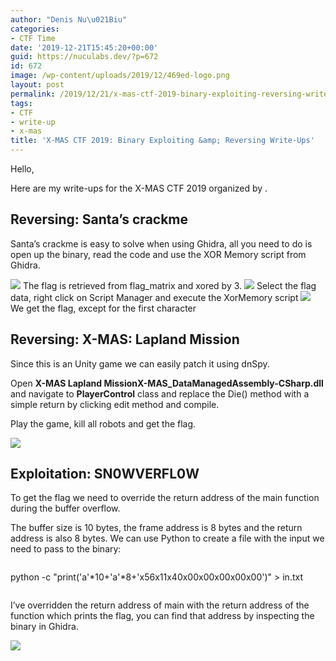 ```yaml
---
author: "Denis Nu\u021Biu"
categories:
- CTF Time
date: '2019-12-21T15:45:20+00:00'
guid: https://nuculabs.dev/?p=672
id: 672
image: /wp-content/uploads/2019/12/469ed-logo.png
layout: post
permalink: /2019/12/21/x-mas-ctf-2019-binary-exploiting-reversing-write-ups/
tags:
- CTF
- write-up
- x-mas
title: 'X-MAS CTF 2019: Binary Exploiting &amp; Reversing Write-Ups'
---
```

Hello,


Here are my write-ups for the X-MAS CTF 2019 organized by 
.


## **Reversing: Santa’s crackme**


Santa’s crackme is easy to solve when using Ghidra, all you need to do is open up the binary, read the code and use the XOR Memory script from Ghidra.


![](https://i1.wp.com/nuculabs.dev/wp-content/uploads/2019/12/Screenshot-2019-12-14-at-22.12.24.png?fit=1024%2C632&ssl=1)
The flag is retrieved from flag\_matrix and xored by 3.
![](https://i1.wp.com/nuculabs.dev/wp-content/uploads/2019/12/Screenshot-2019-12-14-at-22.23.42.png?fit=1024%2C742&ssl=1)
Select the flag data, right click on Script Manager and execute the XorMemory script
![](/wp-content/uploads/2019/12/50323-screenshot-2019-12-14-at-22.23.56.png)
We get the flag, except for the first character
## **Reversing: X-MAS: Lapland Mission** 


Since this is an Unity game we can easily patch it using dnSpy.


Open **X-MAS Lapland MissionX-MAS\_DataManagedAssembly-CSharp.dll** and navigate to **PlayerControl** class and replace the Die() method with a simple return by clicking edit method and compile.


Play the game, kill all robots and get the flag.


![](https://i0.wp.com/nuculabs.dev/wp-content/uploads/2019/12/flag.png?fit=1024%2C640&ssl=1)
## **Exploitation: SN0WVERFL0W**


To get the flag we need to override the return address of the main function during the buffer overflow.


The buffer size is 10 bytes, the frame address is 8 bytes and the return address is also 8 bytes. We can use Python to create a file with the input we need to pass to the binary:


```
```
python -c "print('a'*10+'a'*8+'x56x11x40x00x00x00x00x00')" > in.txt
```
```


I’ve overridden the return address of main with the return address of the function which prints the flag, you can find that address by inspecting the binary in Ghidra.


![](/wp-content/uploads/2019/12/752fb-pwn.png)
